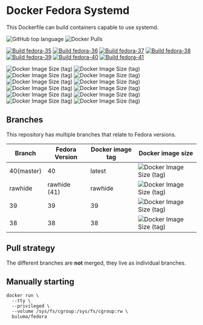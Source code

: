 # Docker Fedora Systemd

This Dockerfile can build containers capable to use systemd.

![GitHub top language](https://img.shields.io/github/languages/top/buluma/docker-fedora-systemd) ![Docker Pulls](https://img.shields.io/docker/pulls/buluma/fedora-systemd?label=pulls&logo=docker&logoColor=white)

[![Build fedora-35](https://github.com/buluma/fedora/actions/workflows/fedora-35.yml/badge.svg)](https://github.com/buluma/fedora/actions/workflows/fedora-35.yml) [![Build fedora-36](https://github.com/buluma/fedora/actions/workflows/fedora-36.yml/badge.svg)](https://github.com/buluma/fedora/actions/workflows/fedora-36.yml) [![Build fedora-37](https://github.com/buluma/fedora/actions/workflows/fedora-37.yml/badge.svg)](https://github.com/buluma/fedora/actions/workflows/fedora-37.yml) [![Build fedora-38](https://github.com/buluma/fedora/actions/workflows/fedora-38.yml/badge.svg)](https://github.com/buluma/fedora/actions/workflows/fedora-38.yml) [![Build fedora-39](https://github.com/buluma/fedora/actions/workflows/fedora-39.yml/badge.svg)](https://github.com/buluma/fedora/actions/workflows/fedora-39.yml) [![Build fedora-40](https://github.com/buluma/fedora/actions/workflows/fedora-40.yml/badge.svg)](https://github.com/buluma/fedora/actions/workflows/fedora-40.yml) [![Build fedora-41](https://github.com/buluma/fedora/actions/workflows/fedora-41.yml/badge.svg)](https://github.com/buluma/fedora/actions/workflows/fedora-41.yml)

![Docker Image Size (tag)](https://img.shields.io/docker/image-size/buluma/fedora-systemd/latest?logo=docker&logoColor=white&label=latest)
![Docker Image Size (tag)](https://img.shields.io/docker/image-size/buluma/fedora-systemd/rawhide?logo=docker&logoColor=white&label=rawhide)
![Docker Image Size (tag)](https://img.shields.io/docker/image-size/buluma/fedora-systemd/32?logo=docker&logoColor=white&label=32)
![Docker Image Size (tag)](https://img.shields.io/docker/image-size/buluma/fedora-systemd/33?logo=docker&logoColor=white&label=33)
![Docker Image Size (tag)](https://img.shields.io/docker/image-size/buluma/fedora-systemd/34?logo=docker&logoColor=white&label=34)
![Docker Image Size (tag)](https://img.shields.io/docker/image-size/buluma/fedora-systemd/35?logo=docker&logoColor=white&label=35)
![Docker Image Size (tag)](https://img.shields.io/docker/image-size/buluma/fedora-systemd/36?logo=docker&logoColor=white&label=36)
![Docker Image Size (tag)](https://img.shields.io/docker/image-size/buluma/fedora-systemd/38?logo=docker&logoColor=white&label=38)
![Docker Image Size (tag)](https://img.shields.io/docker/image-size/buluma/fedora-systemd/39?logo=docker&logoColor=white&label=39)
![Docker Image Size (tag)](https://img.shields.io/docker/image-size/buluma/fedora-systemd/38?logo=docker&logoColor=white&label=40)
![Docker Image Size (tag)](https://img.shields.io/docker/image-size/buluma/fedora-systemd/38?logo=docker&logoColor=white&label=41)
![Docker Image Size (tag)](https://img.shields.io/docker/image-size/buluma/fedora-systemd/testing?logo=docker&logoColor=white&label=testing)

Branches
--------

This repository has multiple branches that relate to Fedora versions.

|Branch |Fedora Version|Docker image tag|Docker image size|
|-------|--------------|----------------|-----------------|
|40(master)     |40            |latest              |![Docker Image Size (tag)](https://img.shields.io/docker/image-size/buluma/fedora-systemd/latest?logo=docker&logoColor=white&label=testing)|
|rawhide|rawhide (41)  |rawhide         |![Docker Image Size (tag)](https://img.shields.io/docker/image-size/buluma/fedora-systemd/rawhide?logo=docker&logoColor=white&label=rawhide)|
|39     |39            |39              |![Docker Image Size (tag)](https://img.shields.io/docker/image-size/buluma/fedora-systemd/39?logo=docker&logoColor=white&label=latest)|
|38     |38            |38              |![Docker Image Size (tag)](https://img.shields.io/docker/image-size/buluma/fedora-systemd/38?logo=docker&logoColor=white&label=testing)|

Pull strategy
-------------

The different branches are **not** merged, they live as individual branches.

Manually starting
-----------------

```
docker run \
  --tty \
  --privileged \
  --volume /sys/fs/cgroup:/sys/fs/cgroup:rw \
  buluma/fedora
```
